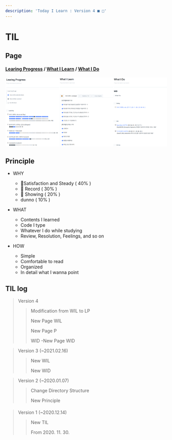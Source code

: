 ```yaml
---
description: 'Today I Learn : Version 4 ■ □'
---
```


# TIL

## Page

#### [Learing Progress](lp.md) / [What I Learn](wil.md) / [What I Do](wid.md)

![](.gitbook/assets/image%20%28262%29.png)

## Principle

* WHY

  * 🥇Satisfaction and Steady \( 40% \)
  * 🥈 Record \( 30% \)
  * 🥉 Showing \( 20% \)
  *  dunno \( 10% \)

* WHAT

  * Contents I learned
  * Code I type
  * Whatever I do while studying
  * Review,  Resolution, Feelings, and so on

* HOW

  * Simple
  * Comfortable to read
  * Organized
  * In detail what I wanna point 



## TIL log



> Version 4 
>
> > Modification from WIL to LP
> >
> > New Page WIL
> >
> > New Page P
> >
> > WID -New Page WID



> Version 3 \(~2021.02.16\)
>
> > New WIL
> >
> > New WID



> Version 2 \(~2020.01.07\)
>
> > Change Directory Structure
> >
> > New Principle

#### 

> Version 1 \(~2020.12.14\) 
>
> > New TIL
> >
> > From 2020. 11. 30.

## 

